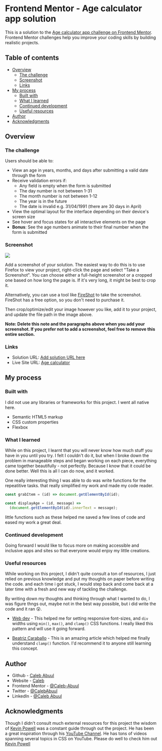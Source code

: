 # Frontend Mentor - Age calculator app solution

This is a solution to the [Age calculator app challenge on Frontend Mentor](https://www.frontendmentor.io/challenges/age-calculator-app-dF9DFFpj-Q). Frontend Mentor challenges help you improve your coding skills by building realistic projects.

## Table of contents

- [Overview](#overview)
  - [The challenge](#the-challenge)
  - [Screenshot](#screenshot)
  - [Links](#links)
- [My process](#my-process)
  - [Built with](#built-with)
  - [What I learned](#what-i-learned)
  - [Continued development](#continued-development)
  - [Useful resources](#useful-resources)
- [Author](#author)
- [Acknowledgments](#acknowledgments)

## Overview

### The challenge

Users should be able to:

- View an age in years, months, and days after submitting a valid date through the form
- Receive validation errors if:
  - Any field is empty when the form is submitted
  - The day number is not between 1-31
  - The month number is not between 1-12
  - The year is in the future
  - The date is invalid e.g. 31/04/1991 (there are 30 days in April)
- View the optimal layout for the interface depending on their device's screen size
- See hover and focus states for all interactive elements on the page
- **Bonus**: See the age numbers animate to their final number when the form is submitted

### Screenshot

![](./screenshot.jpg)

Add a screenshot of your solution. The easiest way to do this is to use Firefox to view your project, right-click the page and select "Take a Screenshot". You can choose either a full-height screenshot or a cropped one based on how long the page is. If it's very long, it might be best to crop it.

Alternatively, you can use a tool like [FireShot](https://getfireshot.com/) to take the screenshot. FireShot has a free option, so you don't need to purchase it.

Then crop/optimize/edit your image however you like, add it to your project, and update the file path in the image above.

**Note: Delete this note and the paragraphs above when you add your screenshot. If you prefer not to add a screenshot, feel free to remove this entire section.**

### Links

- Solution URL: [Add solution URL here](https://your-solution-url.com)
- Live Site URL: [Age calculator](https://caleb-abuul.github.io/age-calculator/)

## My process

### Built with

I did not use any libraries or frameworks for this project. I went all native here.

- Semantic HTML5 markup
- CSS custom properties
- Flexbox

### What I learned

While on this project, I learnt that you will never know how much stuff you have in you until you try. I felt I couldn't do it, but when I broke down the problem in manageable steps and began working on each piece, everything came together beautifully - not perfectly. Because I know that it could be done better. Well this is all I can do now, and it worked.

One really interesting thing I was able to do was write functions for the repeatitive tasks. that really simplified my work and made my code reader.

```js
const grabItem = (id) => document.getElementById(id);
```

```js
const displayAge = (id, message) =>
  (document.getElementById(id).innerText = message);
```

little functions such as these helped me saved a few lines of code and eased my work a great deal.

### Continued development

Going forward I would like to focus more on making accessible and inclusive apps and sites so that everyone would enjoy my little creations.

### Useful resources

While working on this project, I didn't quite consult a ton of resources, I just relied on previous knowledge and put my thoughts on paper before writing the code. and each time i got stuck, I would step back and come back at a later time with a fresh and new way of tackling the challenge.

By writing down my thoughts and thinking through what I wanted to do, I was figure thngs out, maybe not in the best way possible, but i did write the code and it ran :astonished:.

- [Web dev](<https://web.dev/articles/min-max-clamp#:~:text=Using%20the%20clamp()%20function,min(75ch%2C%2050%25)%3B%20>) - This helped me for setting responsive font-sizes, and `div` widths using `min()`, `max()`, and `clamp()` CSS functions. I really liked this pattern and will use it going forward.

- [Beatriz Caraballo](https://www.beatrizcaraballo.com/blog/responsive-text-squarespace) - This is an amazing article which helped me finally understand `clamp()` function. I'd recommend it to anyone still learning this concept.

## Author

- Github - [Caleb Abuul](https://github.com/Caleb-Abuul)
- Website - [Caleb](https://https://caleb-abuul.github.io/caleb/)
- Frontend Mentor - [@Caleb-Abuul](https://www.frontendmentor.io/profile/Caleb-Abuul)
- Twitter - [@CalebAbuul](https://www.twitter.com/CalebAbuul)
- LinkedIn - [@Caleb Abuul](www.linedin.com/in/caleb-abuul)

## Acknowledgments

Though I didn't consult much external resources for this project the wisdom of [Kevin Powell](https://github.com/kevin-powell) was a constant guide through out the project. He has been a great inspiration through his [YouTube Channel](https://youtube.com/@KevinPowell?si=Yhw2-yrCyeetnmys). He has tons of videos spanning several topics in CSS on YouTube. Please do well to check him out [Kevin Powell](https://youtube.com/@KevinPowell?si=Yhw2-yrCyeetnmys)
